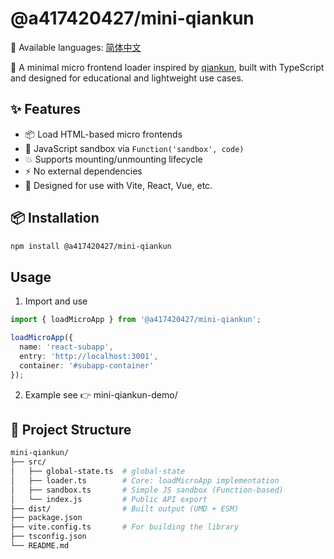 # @a417420427/mini-qiankun

📖 Available languages: [简体中文](./readme.zh.md)

🧩 A minimal micro frontend loader inspired by [qiankun](https://qiankun.umijs.org/), built with TypeScript and designed for educational and lightweight use cases.

## ✨ Features

- 📦 Load HTML-based micro frontends
- 🧰 JavaScript sandbox via `Function('sandbox', code)`
- 💥 Supports mounting/unmounting lifecycle
- ⚡ No external dependencies
- 🎯 Designed for use with Vite, React, Vue, etc.


## 📦 Installation

```bash
npm install @a417420427/mini-qiankun
```

## Usage
1. Import and use
```ts
import { loadMicroApp } from '@a417420427/mini-qiankun';

loadMicroApp({
  name: 'react-subapp',
  entry: 'http://localhost:3001',
  container: '#subapp-container'
});

```

2. Example
see 👉 mini-qiankun-demo/

## 📁 Project Structure

```bash
mini-qiankun/
├── src/
│   ├── global-state.ts  # global-state
│   ├── loader.ts        # Core: loadMicroApp implementation
│   ├── sandbox.ts       # Simple JS sandbox (Function-based)
│   └── index.js         # Public API export
├── dist/                # Built output (UMD + ESM)
├── package.json
├── vite.config.ts       # For building the library
├── tsconfig.json
└── README.md

```
